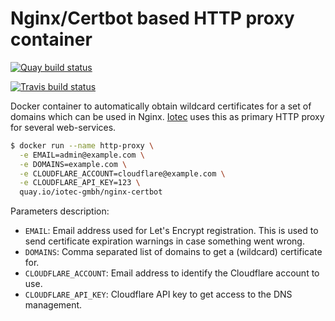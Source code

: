 Nginx/Certbot based HTTP proxy container
========================================

[![Quay build status](https://quay.io/repository/iotec-gmbh/nginx-certbot/status)
](https://quay.io/repository/iotec-gmbh/nginx-certbot?tab=builds)

[![Travis build status](https://travis-ci.com/iotec-gmbh/docker-nginx-certbot.svg?branch=master)
](https://travis-ci.com/iotec-gmbh/docker-nginx-certbot)

Docker container to automatically obtain wildcard certificates for a set of
domains which can be used in Nginx. [Iotec](https://iotec-gmbh.de) uses this as
primary HTTP proxy for several web-services.

```bash
$ docker run --name http-proxy \
  -e EMAIL=admin@example.com \
  -e DOMAINS=example.com \
  -e CLOUDFLARE_ACCOUNT=cloudflare@example.com \
  -e CLOUDFLARE_API_KEY=123 \
  quay.io/iotec-gmbh/nginx-certbot
```


Parameters description:

- `EMAIL`: Email address used for Let's Encrypt registration. This is used to
  send certificate expiration warnings in case something went wrong.
- `DOMAINS`: Comma separated list of domains to get a (wildcard) certificate
  for.
- `CLOUDFLARE_ACCOUNT`: Email address to identify the Cloudflare account to use.
- `CLOUDFLARE_API_KEY`: Cloudflare API key to get access to the DNS management.
